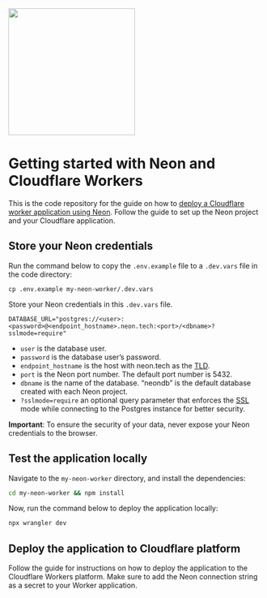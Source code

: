 <img width="250px" src="https://raw.githubusercontent.com/neondatabase/website/a898a3ff9c2786a3fd4691d083eb8f3c751e008b/src/images/logo-white.svg" />

# Getting started with Neon and Cloudflare Workers

This is the code repository for the guide on how to [deploy a Cloudflare worker application using Neon](https://neon.tech/docs/guides/cloudflare-workers). Follow the guide to set up the Neon project and your Cloudflare application. 

## Store your Neon credentials

Run the command below to copy the `.env.example` file to a `.dev.vars` file in the code directory:

```
cp .env.example my-neon-worker/.dev.vars
```

Store your Neon credentials in this `.dev.vars` file.

```
DATABASE_URL="postgres://<user>:<password>@<endpoint_hostname>.neon.tech:<port>/<dbname>?sslmode=require"
```

- `user` is the database user.
- `password` is the database user’s password.
- `endpoint_hostname` is the host with neon.tech as the [TLD](https://www.cloudflare.com/en-gb/learning/dns/top-level-domain/).
- `port` is the Neon port number. The default port number is 5432.
- `dbname` is the name of the database. “neondb” is the default database created with each Neon project.
- `?sslmode=require` an optional query parameter that enforces the [SSL](https://www.cloudflare.com/en-gb/learning/ssl/what-is-ssl/) mode while connecting to the Postgres instance for better security.

**Important**: To ensure the security of your data, never expose your Neon credentials to the browser.

## Test the application locally

Navigate to the `my-neon-worker` directory, and install the dependencies:

```bash
cd my-neon-worker && npm install
```

Now, run the command below to deploy the application locally:

```bash
npx wrangler dev
```

## Deploy the application to Cloudflare platform

Follow the guide for instructions on how to deploy the application to the Cloudflare Workers platform. Make sure to add the Neon connection string as a secret to your Worker application.